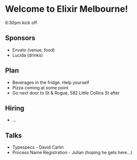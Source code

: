 # Welcome to Elixir Melbourne!
6:30pm kick off

## Sponsors
- Envato (venue, food)
- Lucida (drinks)

## Plan
- Beverages in the fridge. Help yourself
- Pizza coming at some point
- Go next door to St & Rogue, 582 Little Collins St after

## Hiring
- ...

## Talks
- Typespecs - David Carlin
- Process Name Registration - Julian (hoping he gets here...)